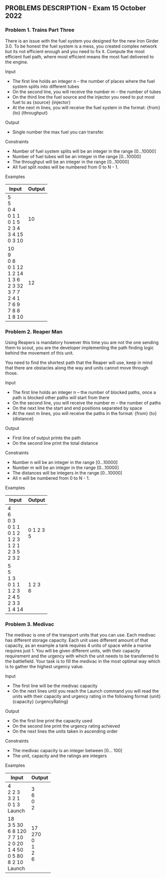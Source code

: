 ## PROBLEMS DESCRIPTION - Exam 15 October 2022


### Problem 1.	Trains Part Three

There is an issue with the fuel system you designed for the new Iron Girder 3.0. To be honest the fuel system is a mess, you created complex network but its not efficient enough and you need to fix it. Compute the most efficient fuel path, where most efficient means the most fuel delivered to the engine.

Input

  +	The first line holds an integer n – the number of places where the fuel system splits into different tubes
  +	On the second line, you will receive the number m – the number of tubes 
  +	On the third line the fuel source and the injector you need to put most fuel to as {source} {injector}
  +	At the next m lines, you will receive the fuel system in the format: {from} {to} {throughput}

Output

  +	Single number the max fuel you can transfer.

Constraints

  +	Number of fuel system splits will be an integer in the range [0…10000]
  +	Number of fuel tubes will be an integer in the range [0…10000]
  +	The throughput will be an integer in the range [0…10000]
  +	All fuel split nodes will be numbered from 0 to N - 1.

Examples

| Input | Output |
| --- | --- |
| 5 <br> 5 <br> 0 4 <br> 0 1 1 <br> 0 1 5 <br> 2 3 4 <br> 3 4 15 <br> 0 3 10 | 10 |
| 10 <br> 9 <br> 0 8 <br> 0 1 12 <br> 1 2 14 <br> 1 3 6 <br> 2 3 32 <br> 3 7 7 <br> 2 4 1 <br> 7 6 9 <br> 7 8 8 <br> 1 8 10 | 12 |

### Problem 2. Reaper Man

Using Reapers is mandatory however this time you are not the one sending them to scout, you are the developer implementing the path finding logic behind the movement of this unit.

You need to find the shortest path that the Reaper will use, keep in mind that there are obstacles along the way and units cannot move through those.

Input

  +	The first line holds an integer n – the number of blocked paths, once a path is blocked other paths will start from there 
  +	On the second line, you will receive the number m – the number of paths 
  +	On the next line the start and end positions separated by space
  +	At the next m lines, you will receive the paths in the format: {from} {to} {distance}

Output

  +	First line of output prints the path
  +	On the second line print the total distance

Constraints

  +	Number n will be an integer in the range [0…10000]
  +	Number m will be an integer in the range [0…10000]
  +	The distances will be integers in the range [0…10000]
  +	All n will be numbered from 0 to N - 1.

Examples

| Input | Output |
| --- | --- |
| 4 <br> 6 <br> 0 3 <br> 0 1 1 <br> 0 1 2 <br> 1 2 3 <br> 1 2 1 <br> 2 3 5 <br> 2 3 2 | 0 1 2 3 <br> 5 |
| 5 <br> 5 <br> 1 3 <br> 0 1 1 <br> 1 2 3 <br> 2 4 5 <br> 2 3 3 <br> 1 4 14 | 1 2 3 <br> 6 |

### Problem 3. Medivac

The medivac is one of the transport units that you can use. Each medivac has different storage capacity. Each unit uses different amount of that capacity, as an example a tank requires 4 units of space while a marine requires just 1. You will be given different units, with their capacity requirement and the urgency with which the unit needs to be transferred to the battlefield. Your task is to fill the medivac in the most optimal way which is to gather the highest urgency value.

Input

  + The first line will be the medivac capacity
  +	On the next lines until you reach the Launch command you will read the units with their capacity and urgency rating in the following format {unit} {capacity} {urgencyRating}

Output

  +	On the first line print the capacity used
  +	On the second line print the urgency rating achieved
  +	On the next lines the units taken in ascending order

Constraints

  +	The medivac capacity is an integer between [0… 100]
  +	The unit, capacity and the ratings are integers

Examples

| Input | Output |
| --- | --- |
| 4 <br> 2 2 3 <br> 3 2 1 <br> 0 1 3 <br> Launch | 3 <br> 6 <br> 0 <br> 2 |
| 18 <br> 3 5 30 <br> 6 8 120 <br> 7 7 10 <br> 2 0 20 <br> 1 4 50 <br> 0 5 80 <br> 8 2 10 <br> Launch | 17 <br> 270 <br> 0 <br> 1 <br> 2 <br> 6 |